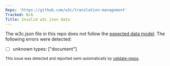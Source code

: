 ```yaml
---
Repo: 'https://github.com/w3c/translation-management'
Tracked: N/A
Title: Invalid w3c.json data
---
```


The w3c.json file in this repo does not follow the [expected data model](https://w3c.github.io/w3c.json.html). The following errors were detected:
* [ ] unknown types: ["document"]

<sub>This issue was detected and reported semi-automatically by [validate-repos](https://github.com/w3c/validate-repos/).</sub>
